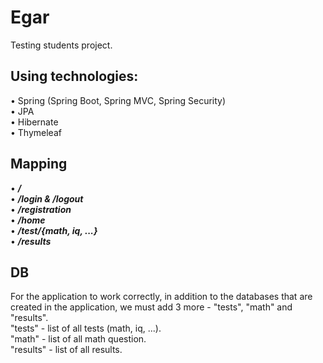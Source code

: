 # Egar

Testing students project.



## Using technologies:
• Spring (Spring Boot, Spring MVC, Spring Security) <br/>
• JPA <br/> 
• Hibernate <br/>
• Thymeleaf <br/>



## Mapping 
• ***/*** <br/>
• ***/login & /logout*** <br/>
• ***/registration*** <br/>
• ***/home*** <br/>
• ***/test/{math, iq, ...}*** <br/>
• ***/results*** <br/>



## DB
For the application to work correctly, in addition to the databases that are created in the application, we must add 3 more - "tests", "math" and "results". <br/>
"tests" - list of all tests (math, iq, ...). <br/>
"math" -  list of all math question. <br/>
"results" - list of all results. <br/>
